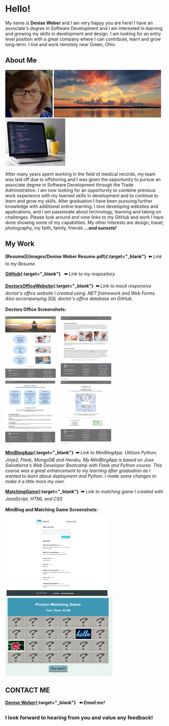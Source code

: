 # Hello! 

My name is **Denise Weber** and I am very happy you are here! I have an associate's degree in Software Development and I am interested in learning and growing my skills in development and design. I am looking for an entry level position with a great company where I can contribute, learn and grow long-term. I live and work remotely near Green, Ohio. 

## About Me
<p float="center">
<img src="/images/me.png" width="150" height="150"> 
<img src="images/sunset.png" width="340" height="150" >
<img src="images/laptop.jpg" width="190" height="150">
</p>

After many years spent working in the field of medical records, my team was laid off due to offshoring and I was given the opportunity to pursue an associate degree in Software Development through the Trade Administration. I am now looking for an opportunity to combine previous work experience with my learned skills in development and to continue to learn and grow my skills.  After graduation I have been pursuing further knowledge with additional online learning. I love developing websites and applications, and I am passionate about technology, learning and taking on challenges. Please look around and view links to my GitHub and work I have done showing some of my capabilities. My other interests are design, travel, photography, my faith, family, friends **_...and sunsets!_**
<br>
## My Work
 
**[Resume](/images/Denise Weber Resume.pdf){:target="_blank"}&nbsp; ⬅️** _Link to my Resume._

**[GitHub](http://github.com/dweber0001){:target="_blank"}&nbsp;&nbsp; ⬅️** _Link to my respository._

**[DoctorsOfficeWebsite](http://yourdoctorsoffice2021.azurewebsites.net){:target="_blank"}&nbsp; ⬅️**  _Link to mock responsive doctor's office website I created using .NET framework and Web Forms. Also accompanying SQL doctor's office database on GitHub._  <br>
<br>
**Doctors Office Screenshots:**

<p float="center">
  <img src="/images/home.png" width="160" height="200"> &nbsp;&nbsp;
  <img src="/images/about.png" width="160" height="200"> &nbsp;&nbsp;
  <img src="/images/services.png" width="160" height="200"> &nbsp;&nbsp;
  <img src="/images/contact.png" width="160" height="200"> 
  </p>

**[MiniBlogApp](http://dweber-microblog-app.herokuapp.com){:target="_blank"}&nbsp; ⬅️** _Link to MiniBlogApp. Utilizes Python, Jinja2, Flask, MongoDB and Heroku. My MiniBlogApp is based on Jose Salvatierra's Web Developer Bootcamp with Flask and Python course. This course was a great enhancement to my learning after graduation as I wanted to learn about deployment and Python. I made some changes to make it a little more my own._ 

**[MatchingGame](https://dweber0001.github.io/matchGame){:target="_blank"}&nbsp; ⬅️** _Link to matching game I created with JavaScript, HTML and CSS_ <br>
<br>
**MiniBlog and Matching Game Screenshots:**
<p float="left">
&nbsp;<img src="/images/miniblogapp.png" width="320" height="250"> &nbsp;&nbsp;
&nbsp;<img src="/images/PictureMatchingGameJavaScript.PNG" width="340" height="250">&nbsp;
</p> 


## CONTACT ME 
**[Denise Weber](mailto:dweber0001@gmail.com?subject=[GitHub]%20Source%20MyPortfolio){:target="_blank"} &nbsp; ⬅️ _Email me!_**  
### I look forward to hearing from you and value any feedback! 
